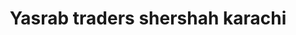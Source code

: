 ---
title: "Yasrab traders shershah karachi"
url: /karachi/yasrab-traders-shershah-karachi/
shop: wholesale
---